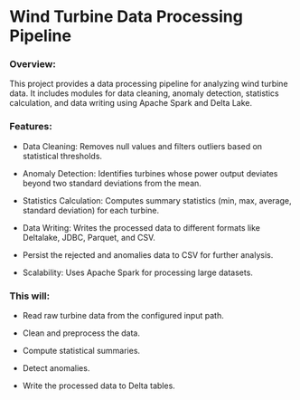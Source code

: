 # Wind Turbine Data Processing Pipeline

### Overview:

This project provides a data processing pipeline for analyzing wind turbine data. It includes modules for data cleaning, anomaly detection, statistics calculation, and data writing using Apache Spark and Delta Lake.

### Features:

- Data Cleaning: Removes null values and filters outliers based on statistical thresholds.

- Anomaly Detection: Identifies turbines whose power output deviates beyond two standard deviations from the mean.

- Statistics Calculation: Computes summary statistics (min, max, average, standard deviation) for each turbine.

- Data Writing: Writes the processed data to different formats like Deltalake, JDBC, Parquet, and CSV.

- Persist the rejected and anomalies data to CSV for further analysis.

- Scalability: Uses Apache Spark for processing large datasets.

### This will:

- Read raw turbine data from the configured input path.

- Clean and preprocess the data.

- Compute statistical summaries.

- Detect anomalies.

- Write the processed data to Delta tables.